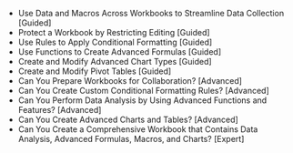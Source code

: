 - Use Data and Macros Across Workbooks to Streamline Data Collection [Guided]
- Protect a Workbook by Restricting Editing [Guided]
- Use Rules to Apply Conditional Formatting [Guided]
- Use Functions to Create Advanced Formulas [Guided]
- Create and Modify Advanced Chart Types [Guided]
- Create and Modify Pivot Tables [Guided]
- Can You Prepare Workbooks for Collaboration? [Advanced]
- Can You Create Custom Conditional Formatting Rules? [Advanced]
- Can You Perform Data Analysis by Using Advanced Functions and Features? [Advanced]
- Can You Create Advanced Charts and Tables? [Advanced]
- Can You Create a Comprehensive Workbook that Contains Data Analysis, Advanced Formulas, Macros, and Charts? [Expert]
